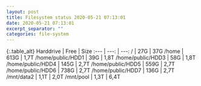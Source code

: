 ```yaml
---
layout: post
title: Filesystem status 2020-05-21 07:13:01
date: 2020-05-21 07:13:01
excerpt_separator: ""
categories: file-system
---
```

{:.table_alt}
Harddrive | Free | Size
:--- | ---: | ---:
/ | 27G | 37G
/home | 613G | 1,7T
/home/public/HDD1 | 39G | 1,8T
/home/public/HDD3 | 58G | 1,8T
/home/public/HDD4 | 145G | 2,7T
/home/public/HDD5 | 559G | 2,7T
/home/public/HDD6 | 738G | 2,7T
/home/public/HDD7 | 136G | 2,7T
/mnt/data2 | 1,1T | 2,0T
/mnt/pool | 1,3T | 6,4T
